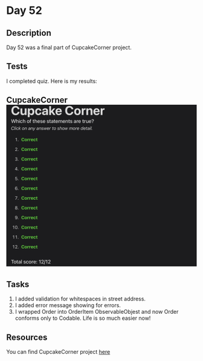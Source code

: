 # Day 52

## Description

Day 52 was a final part of CupcakeCorner project.

## Tests

I completed quiz.
Here is my results:

**CupcakeCorner**
![CupcakeCorner tests result](/Resources/Day_52/Results/CupcakeCorner.png)
------

## Tasks

1. I added validation for whitespaces in street address.
2. I added error message showing for errors.
3. I wrapped Order into OrderItem ObservableObjest and now Order conforms only to Codable. Life is so much easier now! 

## Resources

You can find CupcakeCorner project [here](/Sources/CupcakeCorner/)